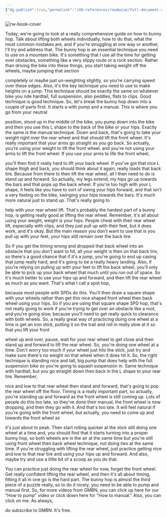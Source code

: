 ```yaml
---
{"dg-publish":true,"permalink":"/40-references/readwise/full-document-contents/how-to-bunny-hop-on-a-mountain-bike-gmbn-s-essential-step-by-step-guide/","tags":["rw/articles"]}
---
```


![rw-book-cover](https://i.ytimg.com/vi/e-OkWl_1M4s/maxresdefault.jpg)

Today, we're going to look at a really
comprehensive guide on how to bunny hop. Talk about lifting both wheels
individually, how to do that, what the most common mistakes are, and if you're
struggling at one way or another, I'll try and address that. The bunny hop is an essential technique
you need to use on a mountain bike. It's something that I use all the time for
getting over obstacles, something like a very slippy route or a
rock section. Rather than driving the bike into these things, you start taking weight
off the wheels, maybe jumping that section 

completely or maybe just un-weighting
slightly, so you're carrying speed over these edges. Also, it's the key technique
you need to use to make heights on a jump. This technique should be exactly the same
on whatever bike you ride hardtail, full suspension, also peddles, flats to
clips. Good technique is good technique. So, let's break the bunny hop
down into a couple of parts first. It starts a with pump and a manual. This
is where you go from your neutral 

position, stood up in the middle of the
bike, you pump down into the bike and then you use this L shape to the back of the
bike or your hips. Exactly the same is the manual technique. Down and back, that's
going to take your weight right over the rear wheel and that should lift the front
wheel. It's really important that your arms go straight as you go back. So
actually, you're using your weight to lift the front wheel. and you're
not using your arms to lift the front wheel. If you use your
arms to life the front wheel, 

you'll then find it really hard
to lift your back wheel. If you've got that nice L shape thigh and back,
you should think about it again, really loads that back tire. Because from
there to then lift the rear wheel, all I then need to do is stand up and
forward. So actually, my legs extend, my hips go up towards the bars
and that pops up the back wheel. If you're too high with your L shape, it
feels like you have to sort of swing your hips forward, and that isn't a very
feeling on the bike, swinging your hips towards the bars. It's much more natural
just to stand up. That's really going to 

help with your rear wheel lift. That's
probably the hardest part of a bunny hop, is getting really good at lifting the rear
wheel. Remember, it's all about using your weight, weight is your hips.
People cheat with their rear wheel lift, especially with clips, and they just
pull up with their feet, but it does work, and it's okay. But the
main reason you don't want to use that is you pull up with your feet, your hips
still remain over the back tire. 

So if you get the timing wrong and dropped
that back wheel into an obstacle that you don't want to hit, all your weight is then
on that back tire, so there's a good chance that if it's a jump, you're going
to end up casing that jump really hard, and it's going to be a really heavy
landing. Also, if you're relying on pulling up with your
feet to lift the back wheel, you'll only be able to pick up your
back wheel that much until you run out of space. So it's much better
to use your hips up and forward, and then lift the rear wheel as much as
you want. That's what I call a spot hop, 

because most people with SPDs do this.
You'll then draw a square shape with your wheels rather than get this nice
shaped front wheel then back wheel using your hips. So if you are using that square
shape SPD hop, that's not really going to work if you're trying to get over an
obstacle like a root, and you're going slow, because you'll need to get really
quick to clearance with both wheels. So, a really great way of practicing doing
one wheel at a time is get an iron stick, putting it on the trail and roll in really
slow at it so that you lift your front 

wheel up and over, pause, wait for your
rear wheel to get close and then stand up and forward to lift the rear wheel. So,
you're doing one wheel at a time. Don't worry too much if your wheel just
hits the stick, just try and make sure there's no weight on that wheel when it
does hit it. So, the right technique is standing nice and tall, big pump that does
help with the full suspension bike so you're going to squash suspension in.
Same technique with hardtail, but you go straight down then back in the L
shape to your rear tire. Remember, 

nice and low to that rear wheel then stand
and forward, that's going to pop the rear wheel off the floor. Timing is a
really important part, so actually, you're standing up and forward as
the front wheel is still coming up. Lots of people do this too late, so
they've done their manual, the front wheel is now dropping, and
then they go with it. And that's too late. It will feel natural if you're
going with the front wheel, but actually, you need to come up
and towards the front wheel as 

it's just about to peak. Then start
rolling quicker at the stick still doing one wheel at a time and, you should
find that it starts turning into a proper bunny hop, so both wheels are in the air
at the same time but you're still using front wheel then back wheel technique,
not doing two at the same time. If you're struggling with lifting
the rear wheel, just practice getting nice and low to that rear tire
and using your hips up and forward. And also, maybe try and use a little bit
of a scoop as you do that. 

You can practice just doing the rear wheel
for now, forget the front wheel. Get really confident lifting the rear wheel,
and then it's all about timing, fitting it all in one go is the hard part. The
bunny hop is almost the third piece of a puzzle really, so to do it nicely, you
need to be able to pump and manual first. So, for more videos from GMBN, you can
click up here for our "How to pump" video or click down here for "How to manual."
Also, you can click on me. As always, 

do subscribe to
GMBN. It's free.
